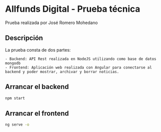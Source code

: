 # Allfunds Digital - Prueba técnica

Prueba realizada por José Romero Mohedano

## Descripción

La prueba consta de dos partes: 

    - Backend: API Rest realizada en NodeJS utilizando como base de datos mongodb
    - Frontend: Aplicación web realizada con Angular para conectarse al backend y poder mostrar, archivar y borrar noticias.

## Arrancar el backend
```bash
npm start
```

## Arrancar el frontend
```bash
ng serve -o
```
